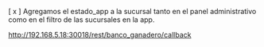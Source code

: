 [ x ] Agregamos el estado_app a la sucursal tanto en el panel administrativo como en el filtro de las sucursales en la app.

http://192.168.5.18:30018/rest/banco_ganadero/callback